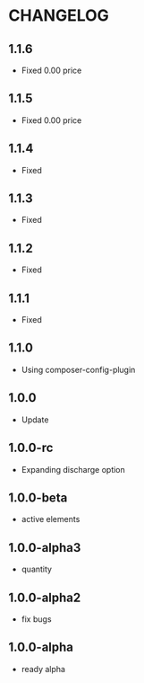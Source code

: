 CHANGELOG
==============

1.1.6
-----------------
 * Fixed 0.00 price
 
1.1.5
-----------------
 * Fixed 0.00 price
 
1.1.4
-----------------
 * Fixed
 
1.1.3
-----------------
 * Fixed
 
1.1.2
-----------------
 * Fixed
 
1.1.1
-----------------
 * Fixed
 
1.1.0
-----------------
 * Using composer-config-plugin
 
1.0.0
-----------------
 * Update

1.0.0-rc
-----------------
 * Expanding discharge option

1.0.0-beta
-----------------
 * active elements

1.0.0-alpha3
-----------------
 * quantity

1.0.0-alpha2
-----------------
 * fix bugs

1.0.0-alpha
-----------------
 * ready alpha
